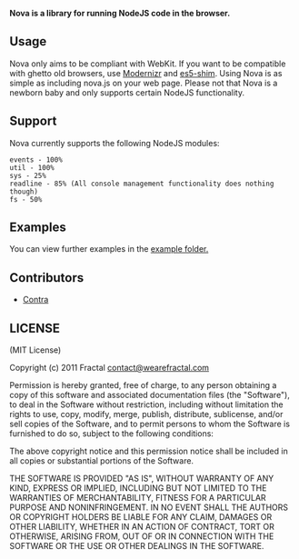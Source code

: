 **Nova is a library for running NodeJS code in the browser.**

## Usage

Nova only aims to be compliant with WebKit. If you want to be compatible with ghetto old browsers, use [Modernizr](http://www.modernizr.com/) and [es5-shim](https://github.com/kriskowal/es5-shim).
Using Nova is as simple as including nova.js on your web page. Please not that Nova is a newborn baby and only supports certain NodeJS functionality.

## Support

Nova currently supports the following NodeJS modules:

```
events - 100%
util - 100%
sys - 25%
readline - 85% (All console management functionality does nothing though)
fs - 50%
```

## Examples

You can view further examples in the [example folder.](https://github.com/wearefractal/nova/tree/master/examples)

## Contributors

- [Contra](https://github.com/Contra)

## LICENSE

(MIT License)

Copyright (c) 2011 Fractal <contact@wearefractal.com>

Permission is hereby granted, free of charge, to any person obtaining
a copy of this software and associated documentation files (the
"Software"), to deal in the Software without restriction, including
without limitation the rights to use, copy, modify, merge, publish,
distribute, sublicense, and/or sell copies of the Software, and to
permit persons to whom the Software is furnished to do so, subject to
the following conditions:

The above copyright notice and this permission notice shall be
included in all copies or substantial portions of the Software.

THE SOFTWARE IS PROVIDED "AS IS", WITHOUT WARRANTY OF ANY KIND,
EXPRESS OR IMPLIED, INCLUDING BUT NOT LIMITED TO THE WARRANTIES OF
MERCHANTABILITY, FITNESS FOR A PARTICULAR PURPOSE AND
NONINFRINGEMENT. IN NO EVENT SHALL THE AUTHORS OR COPYRIGHT HOLDERS BE
LIABLE FOR ANY CLAIM, DAMAGES OR OTHER LIABILITY, WHETHER IN AN ACTION
OF CONTRACT, TORT OR OTHERWISE, ARISING FROM, OUT OF OR IN CONNECTION
WITH THE SOFTWARE OR THE USE OR OTHER DEALINGS IN THE SOFTWARE.
